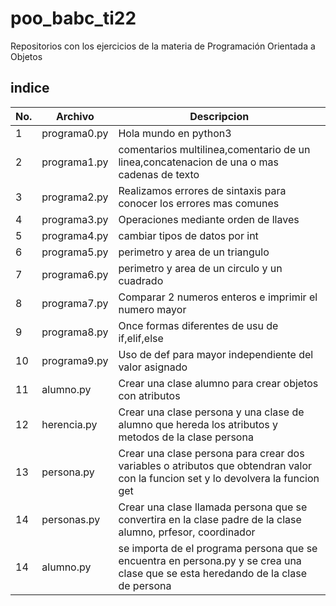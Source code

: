 # poo_babc_ti22
Repositorios con los ejercicios de la materia de Programación Orientada  a Objetos 

## indice
|No.|Archivo|Descripcion|
|--|--|--|
|1|programa0.py|Hola mundo en python3|
|2|programa1.py|comentarios multilinea,comentario de un linea,concatenacion de una o mas cadenas de texto|
|3|programa2.py|Realizamos errores de sintaxis para conocer los errores mas comunes|
|4|programa3.py|Operaciones mediante orden de llaves|
|5|programa4.py|cambiar tipos de datos por int|
|6|programa5.py|perimetro y area de un triangulo|
|7|programa6.py|perimetro y area de un circulo y un cuadrado|
|8|programa7.py|Comparar 2 numeros enteros e imprimir el numero mayor|
|9|programa8.py|Once formas diferentes de usu de if,elif,else|
|10|programa9.py|Uso de def para mayor independiente del valor asignado|
|11|alumno.py|Crear una clase alumno para crear objetos con atributos |
|12|herencia.py| Crear una clase  persona y una clase de alumno que hereda los atributos y metodos de la clase persona |
|13|persona.py|Crear una clase persona para crear dos variables o atributos que obtendran valor con la funcion set y lo devolvera la funcion get |
|14|personas.py|Crear una clase llamada persona que se convertira en la clase padre de la clase alumno, prfesor, coordinador |
|14|alumno.py|se importa de el programa persona que se encuentra en persona.py y se crea una clase que se esta heredando de la clase de persona  |

    